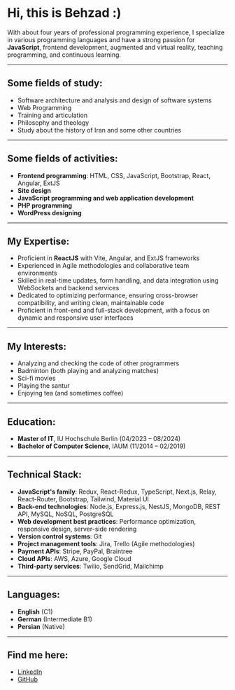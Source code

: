 # Hi, this is **Behzad** :)

With about four years of professional programming experience, I specialize in various programming languages and have a strong passion for **JavaScript**, frontend development, augmented and virtual reality, teaching programming, and continuous learning.

---

## Some fields of study:

- Software architecture and analysis and design of software systems
- Web Programming
- Training and articulation
- Philosophy and theology
- Study about the history of Iran and some other countries

---

## Some fields of activities:

- **Frontend programming**: HTML, CSS, JavaScript, Bootstrap, React, Angular, ExtJS
- **Site design**
- **JavaScript programming and web application development**
- **PHP programming**
- **WordPress designing**

---

## My Expertise:

- Proficient in **ReactJS** with Vite, Angular, and ExtJS frameworks
- Experienced in Agile methodologies and collaborative team environments
- Skilled in real-time updates, form handling, and data integration using WebSockets and backend services
- Dedicated to optimizing performance, ensuring cross-browser compatibility, and writing clean, maintainable code
- Proficient in front-end and full-stack development, with a focus on dynamic and responsive user interfaces

---

## My Interests:

- Analyzing and checking the code of other programmers
- Badminton (both playing and analyzing matches)
- Sci-fi movies
- Playing the santur
- Enjoying tea (and sometimes coffee)

---

## Education:

- **Master of IT**, IU Hochschule Berlin (04/2023 – 08/2024)
- **Bachelor of Computer Science**, IAUM (11/2014 – 02/2019)

---

## Technical Stack:

- **JavaScript's family**: Redux, React-Redux, TypeScript, Next.js, Relay, React-Router, Bootstrap, Tailwind, Material UI
- **Back-end technologies**: Node.js, Express.js, NestJS, MongoDB, REST API, MySQL, NoSQL, PostgreSQL
- **Web development best practices**: Performance optimization, responsive design, server-side rendering
- **Version control systems**: Git
- **Project management tools**: Jira, Trello (Agile methodologies)
- **Payment APIs**: Stripe, PayPal, Braintree
- **Cloud APIs**: AWS, Azure, Google Cloud
- **Third-party services**: Twilio, SendGrid, Mailchimp

---

## Languages:

- **English** (C1)
- **German** (Intermediate B1)
- **Persian** (Native)

---

## Find me here:

- [LinkedIn](https://linkedin.com/in/behzadkazemi)
- [GitHub](https://github.com/Behzadkazemi)
